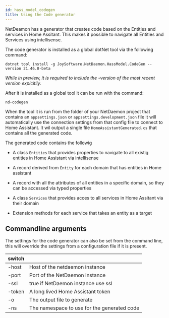 ```yaml
---
id: hass_model_codegen
title: Using the Code generator
---
```


NetDeamon has a generator that creates code based on the Entities and services in Home Assitant. This makes it possible to navigate all Entities and Services using intellisense.

The code generator is installed as a global dotNet tool via the following command:

```
dotnet tool install -g JoySoftware.NetDaemon.HassModel.CodeGen --version 21.46.0-beta
```

*While in preview, it is required to include the -version of the most recent version explcitily.*

After it is installed as a global tool it can be run with the command:

`
nd-codegen
`

When the tool it is run from the folder of your NetDaemon project that contains an `appsettings.json` or `appsettings.development.json` file it will automatically use the connection settings from that config file to connect to Home Assistant. It wil output a single file `HomeAssistantGenerated.cs` that contains all the generated code.

The generated code contains the followig

* A class `Entities` that provides properties to navigate to all existig entities in Home Assistant via intellisense
* A record derived from `Entity` for each domain that has entities in Home assistant
* A record with all the attributes of all entities in a specific domain, so they can be accessed via typed properties

* A class `Services` that provides acces to all services in Home Assitant via their domain
* Extension methods for each service that takes an entity as a target

## Commandline arguments

The settings for the code generator can also be set from the command line, this will override the settings from a configuration file if it is present.

| switch | |
|---     |--|
| -host  | Host of the netdaemon instance
| -port  | Port of the NetDaemon instance
| -ssl   | true if NetDaemon instance use ssl
| -token | A long lived Home Assistant token
| -o     | The output file to generate
| -ns    | The namespace to use for the generated code

